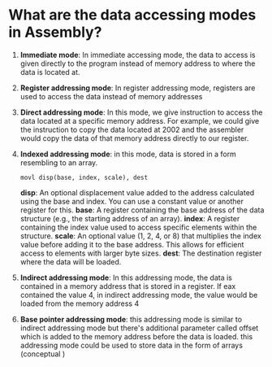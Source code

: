 # What are the data accessing modes in Assembly?

1. **Immediate mode**: In immediate accessing mode, the data to access is given directly to the program instead of memory address to where the data is located at. 
2. **Register addressing mode**: In register addressing mode, registers are used to access the data instead of memory addresses
3. **Direct addressing mode**: In this mode, we give instruction to access the data located at a specific memory address. For example, we could give the instruction to copy the data located at 2002 and the assembler would copy the data of that memory address directly to our register. 
4. **Indexed addressing mode**: in this mode, data is stored in a form resembling to an array. 

    ```movl disp(base, index, scale), dest```

    **disp**:
        An optional displacement value added to the address calculated using the base and index. You can use a constant value or another register for this.
    **base**:
         A register containing the base address of the data structure (e.g., the starting address of an array).
    **index**:
         A register containing the index value used to access specific elements within the structure.
    **scale**:
         An optional value (1, 2, 4, or 8) that multiplies the index value before adding it to the base address. This allows for efficient access to elements with larger byte sizes.
    **dest**:
         The destination register where the data will be loaded.

5. **Indirect addressing mode**: In this addressing mode, the data is contained in a memory address that is stored in a register. If eax contained the value 4, in indirect addressing mode, the value would be loaded from the memory address 4 

6. **Base pointer addressing mode**: this addressing mode is similar to indirect addressing mode but there's additional parameter called offset which is added to the memory address before the data is loaded. this addressing mode could be used to store data in the form of arrays (conceptual )